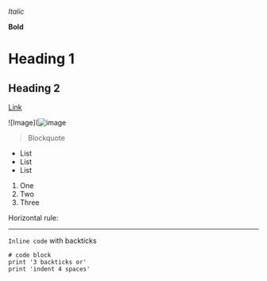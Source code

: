 *Italic*

**Bold**	

# Heading 1	
## Heading 2	
[Link](https://jjvsqz.github.io/cse15l-lab-reports/index.html)	

![Image](![image](https://github.com/jjvsqz/cse15l-lab-reports/assets/142750464/79fd5bf7-7217-480c-82c3-5f6c44e69ce1)

> Blockquote	
* List
* List
* List
1. One
2. Two
3. Three


Horizontal rule:

---
`Inline code` with backticks	
```
# code block
print '3 backticks or'
print 'indent 4 spaces'
```
